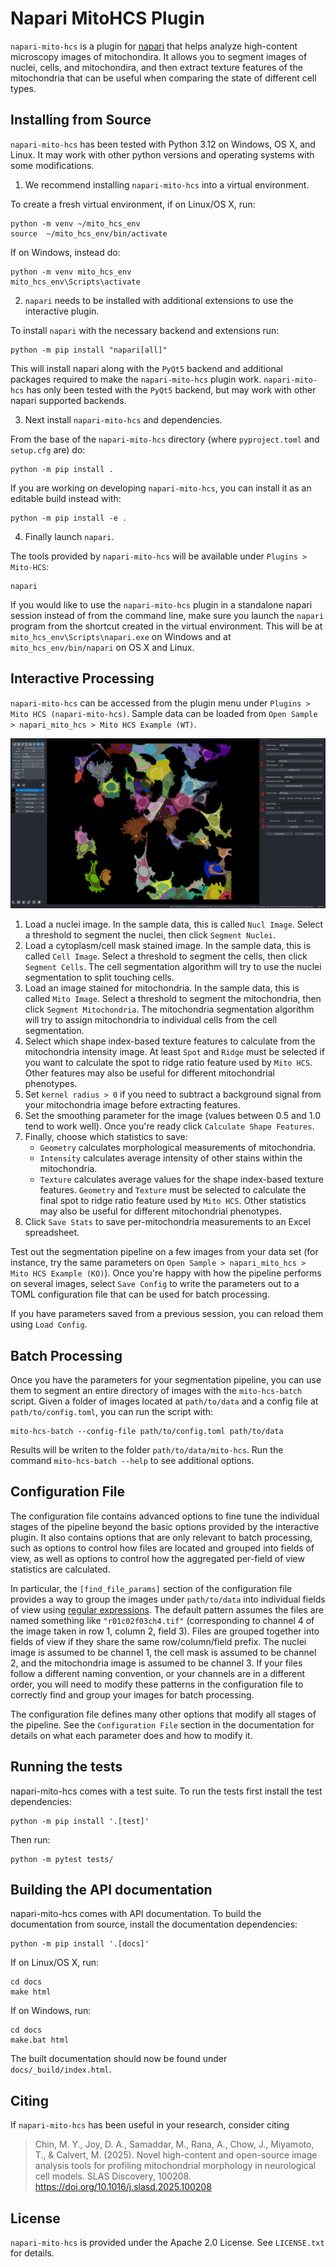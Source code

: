 # Napari MitoHCS Plugin

`napari-mito-hcs` is a plugin for [napari](https://napari.org/stable/) that helps analyze high-content microscopy images of mitochondira. It allows you to segment images of nuclei, cells, and mitochondira, and then extract texture features of the mitochondria that can be useful when comparing the state of different cell types.

## Installing from Source

`napari-mito-hcs` has been tested with Python 3.12 on Windows, OS X, and Linux. It may work with other python versions and operating systems with some modifications.

1. We recommend installing `napari-mito-hcs` into a virtual environment.

To create a fresh virtual environment, if on Linux/OS X, run:

    python -m venv ~/mito_hcs_env
    source  ~/mito_hcs_env/bin/activate

If on Windows, instead do:

    python -m venv mito_hcs_env
    mito_hcs_env\Scripts\activate

2. `napari` needs to be installed with additional extensions to use the interactive plugin.

To install `napari` with the necessary backend and extensions run:

    python -m pip install "napari[all]"

This will install napari along with the `PyQt5` backend and additional packages required to make the `napari-mito-hcs` plugin work. `napari-mito-hcs` has only been tested with the `PyQt5` backend, but may work with other napari supported backends.

3. Next install `napari-mito-hcs` and dependencies.

From the base of the `napari-mito-hcs` directory (where `pyproject.toml` and `setup.cfg` are) do:

    python -m pip install .

If you are working on developing `napari-mito-hcs`, you can install it as an editable build instead with:

    python -m pip install -e .

4. Finally launch `napari`.

The tools provided by `napari-mito-hcs` will be available under `Plugins > Mito-HCS`:

    napari

If you would like to use the `napari-mito-hcs` plugin in a standalone napari session instead of from the command line, make sure you launch the `napari` program from the shortcut created in the virtual environment. This will be at `mito_hcs_env\Scripts\napari.exe` on Windows and at `mito_hcs_env/bin/napari` on OS X and Linux.

## Interactive Processing

`napari-mito-hcs` can be accessed from the plugin menu under `Plugins > Mito HCS (napari-mito-hcs)`. Sample data can be loaded from `Open Sample > napari_mito_hcs > Mito HCS Example (WT)`.

![Example Napari Mito HCS Session](docs/images/plugin_example.png "Example Napari Mito HCS Session")

1. Load a nuclei image. In the sample data, this is called `Nucl Image`. Select a threshold to segment the nuclei, then click `Segment Nuclei`.
2. Load a cytoplasm/cell mask stained image. In the sample data, this is called `Cell Image`.  Select a threshold to segment the cells, then click `Segment Cells`. The cell segmentation algorithm will try to use the nuclei segmentation to split touching cells.
3. Load an image stained for mitochondria. In the sample data, this is called `Mito Image`. Select a threshold to segment the mitochondria, then click `Segment Mitochondria`. The mitochondria segmentation algorithm will try to assign mitochondria to individual cells from the cell segmentation.
4. Select which shape index-based texture features to calculate from the mitochondria intensity image. At least `Spot` and `Ridge` must be selected if you want to calculate the spot to ridge ratio feature used by `Mito HCS`. Other features may also be useful for different mitochondrial phenotypes.
5. Set `kernel radius > 0` if you need to subtract a background signal from your mitochondria image before extracting features.
6. Set the smoothing parameter for the image (values between 0.5 and 1.0 tend to work well). Once you're ready click `Calculate Shape Features`.
7. Finally, choose which statistics to save:
    * `Geometry` calculates morphological measurements of mitochondria.
    * `Intensity` calculates average intensity of other stains within the mitochondria.
    * `Texture` calculates average values for the shape index-based texture features.
  `Geometry` and `Texture` must be selected to calculate the final spot to ridge ratio feature used by `Mito HCS`.  Other statistics may also be useful for different mitochondrial phenotypes.
8. Click `Save Stats` to save per-mitochondria measurements to an Excel spreadsheet.

Test out the segmentation pipeline on a few images from your data set (for instance, try the same parameters on `Open Sample > napari_mito_hcs > Mito HCS Example (KO)`). Once you're happy with how the pipeline performs on several images, select `Save Config` to write the parameters out to a TOML configuration file that can be used for batch processing.

If you have parameters saved from a previous session, you can reload them using `Load Config`.

## Batch Processing

Once you have the parameters for your segmentation pipeline, you can use them to segment an entire directory of images with the `mito-hcs-batch` script. Given a folder of images located at `path/to/data` and a config file at `path/to/config.toml`, you can run the script with:

```{bash}
mito-hcs-batch --config-file path/to/config.toml path/to/data
```

Results will be writen to the folder `path/to/data/mito-hcs`. Run the command `mito-hcs-batch --help` to see additional options.

## Configuration File

The configuration file contains advanced options to fine tune the individual stages of the pipeline beyond the basic options provided by the interactive plugin. It also contains options that are only relevant to batch processing, such as options to control how files are located and grouped into fields of view, as well as options to control how the aggregated per-field of view statistics are calculated.

In particular, the `[find_file_params]` section of the configuration file provides a way to group the images under `path/to/data` into individual fields of view using [regular expressions](https://docs.python.org/3/library/re.html). The default pattern assumes the files are named something like `"r01c02f03ch4.tif"` (corresponding to channel 4 of the image taken in row 1, column 2, field 3). Files are grouped together into fields of view if they share the same row/column/field prefix. The nuclei image is assumed to be channel 1, the cell mask is assumed to be channel 2, and the mitochondria image is assumed to be channel 3. If your files follow a different naming convention, or your channels are in a different order, you will need to modify these patterns in the configuration file to correctly find and group your images for batch processing.

The configuration file defines many other options that modify all stages of the pipeline. See the `Configuration File` section in the documentation for details on what each parameter does and how to modify it.

## Running the tests

napari-mito-hcs comes with a test suite. To run the tests first install the test dependencies:

    python -m pip install '.[test]'

Then run:

    python -m pytest tests/

## Building the API documentation

napari-mito-hcs comes with API documentation. To build the documentation from source, install the documentation dependencies:

    python -m pip install '.[docs]'

If on Linux/OS X, run:

    cd docs
    make html

If on Windows, run:

    cd docs
    make.bat html

The built documentation should now be found under `docs/_build/index.html`.

## Citing

If `napari-mito-hcs` has been useful in your research, consider citing

> Chin, M. Y., Joy, D. A., Samaddar, M., Rana, A., Chow, J., Miyamoto, T., & Calvert, M. (2025). Novel high-content and open-source image analysis tools for profiling mitochondrial morphology in neurological cell models. SLAS Discovery, 100208. https://doi.org/10.1016/j.slasd.2025.100208

## License

`napari-mito-hcs` is provided under the Apache 2.0 License. See `LICENSE.txt` for details.

